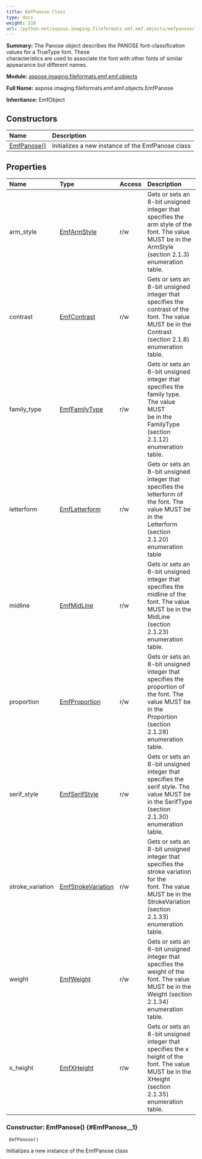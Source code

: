 ```yaml
---
title: EmfPanose Class
type: docs
weight: 210
url: /python-net/aspose.imaging.fileformats.emf.emf.objects/emfpanose/
---
```


**Summary:** The Panose object describes the PANOSE font-classification values for a TrueType font. These <br/>            characteristics are used to associate the font with other fonts of similar appearance but different names.

**Module:** [aspose.imaging.fileformats.emf.emf.objects](/imaging/python-net/aspose.imaging.fileformats.emf.emf.objects/)

**Full Name:** aspose.imaging.fileformats.emf.emf.objects.EmfPanose

**Inheritance:** EmfObject

## **Constructors**
| **Name** | **Description** |
| :- | :- |
| [EmfPanose()](#EmfPanose__1) | Initializes a new instance of the EmfPanose class |
## **Properties**
| **Name** | **Type** | **Access** | **Description** |
| :- | :- | :- | :- |
| arm_style | [EmfArmStyle](/imaging/python-net/aspose.imaging.fileformats.emf.emf.consts/emfarmstyle/) | r/w | Gets or sets an 8-bit unsigned integer that specifies the arm style of the font. The value <br/>            MUST be in the ArmStyle (section 2.1.3) enumeration table. |
| contrast | [EmfContrast](/imaging/python-net/aspose.imaging.fileformats.emf.emf.consts/emfcontrast/) | r/w | Gets or sets an 8-bit unsigned integer that specifies the contrast of the font. The value <br/>            MUST be in the Contrast (section 2.1.8) enumeration table. |
| family_type | [EmfFamilyType](/imaging/python-net/aspose.imaging.fileformats.emf.emf.consts/emffamilytype/) | r/w | Gets or sets an 8-bit unsigned integer that specifies the family type. The value MUST <br/>            be in the FamilyType (section 2.1.12) enumeration table. |
| letterform | [EmfLetterform](/imaging/python-net/aspose.imaging.fileformats.emf.emf.consts/emfletterform/) | r/w | Gets or sets an 8-bit unsigned integer that specifies the letterform of the font. The <br/>            value MUST be in the Letterform (section 2.1.20) enumeration table |
| midline | [EmfMidLine](/imaging/python-net/aspose.imaging.fileformats.emf.emf.consts/emfmidline/) | r/w | Gets or sets an 8-bit unsigned integer that specifies the midline of the font. The value <br/>            MUST be in the MidLine (section 2.1.23) enumeration table. |
| proportion | [EmfProportion](/imaging/python-net/aspose.imaging.fileformats.emf.emf.consts/emfproportion/) | r/w | Gets or sets an 8-bit unsigned integer that specifies the proportion of the font. The <br/>            value MUST be in the Proportion (section 2.1.28) enumeration table. |
| serif_style | [EmfSerifStyle](/imaging/python-net/aspose.imaging.fileformats.emf.emf.consts/emfserifstyle/) | r/w | Gets or sets an 8-bit unsigned integer that specifies the serif style. The value MUST be <br/>            in the SerifType (section 2.1.30) enumeration table. |
| stroke_variation | [EmfStrokeVariation](/imaging/python-net/aspose.imaging.fileformats.emf.emf.consts/emfstrokevariation/) | r/w | Gets or sets an 8-bit unsigned integer that specifies the stroke variation for the <br/>            font. The value MUST be in the StrokeVariation (section 2.1.33) enumeration table. |
| weight | [EmfWeight](/imaging/python-net/aspose.imaging.fileformats.emf.emf.consts/emfweight/) | r/w | Gets or sets an 8-bit unsigned integer that specifies the weight of the font. The value <br/>            MUST be in the Weight (section 2.1.34) enumeration table. |
| x_height | [EmfXHeight](/imaging/python-net/aspose.imaging.fileformats.emf.emf.consts/emfxheight/) | r/w | Gets or sets an 8-bit unsigned integer that specifies the x height of the font. The value <br/>            MUST be in the XHeight (section 2.1.35) enumeration table. |


### Constructor: EmfPanose() {#EmfPanose__1}


```
 EmfPanose() 
```

Initializes a new instance of the EmfPanose class

